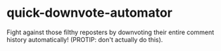 # quick-downvote-automator
Fight against those filthy reposters by downvoting their entire comment history automatically! (PROTIP: don't actually do this).
